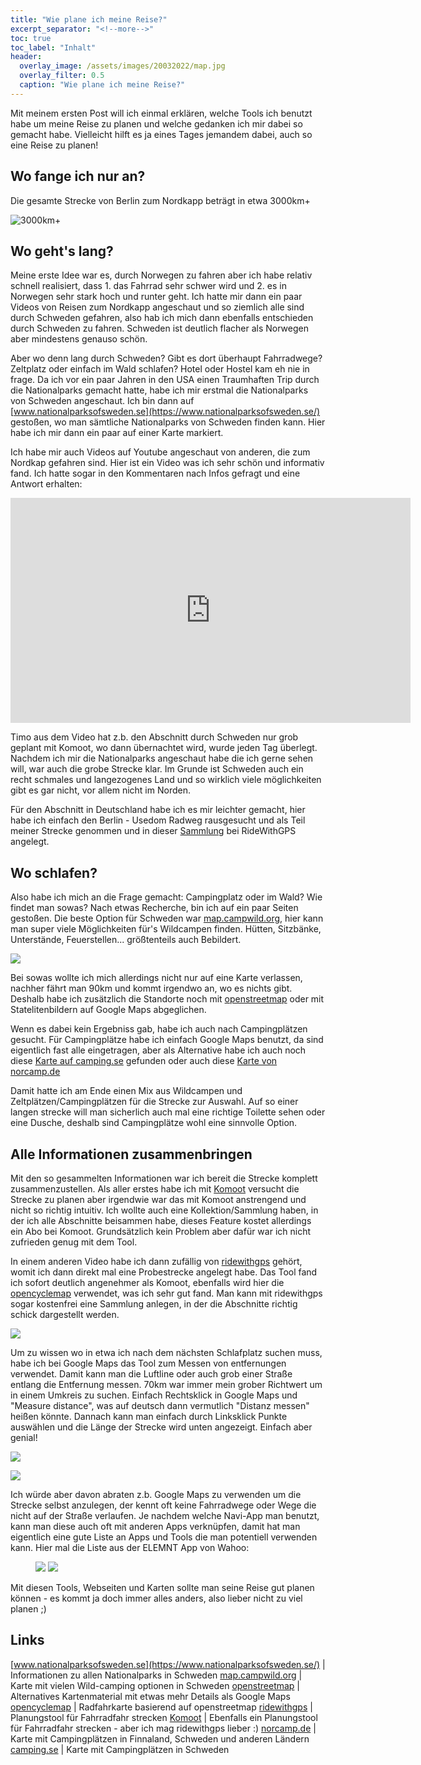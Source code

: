 ```yaml
---
title: "Wie plane ich meine Reise?"
excerpt_separator: "<!--more-->"
toc: true
toc_label: "Inhalt"
header:
  overlay_image: /assets/images/20032022/map.jpg
  overlay_filter: 0.5
  caption: "Wie plane ich meine Reise?"
---
```


Mit meinem ersten Post will ich einmal erklären, welche Tools ich benutzt habe um meine Reise zu planen und welche gedanken ich mir dabei so gemacht habe. 
Vielleicht hilft es ja eines Tages jemandem dabei, auch so eine Reise zu planen!

<!--more-->

## Wo fange ich nur an?

Die gesamte Strecke von Berlin zum Nordkapp beträgt in etwa 3000km+

![3000km+](../assets/images/20032022/full-length-maps.JPG)

## Wo geht's lang?

Meine erste Idee war es, durch Norwegen zu fahren aber ich habe relativ schnell realisiert, dass 1. das Fahrrad sehr schwer wird und 2. es in Norwegen sehr stark hoch und runter geht. Ich hatte mir dann ein paar Videos von Reisen zum Nordkapp angeschaut und so ziemlich alle sind durch Schweden gefahren, also hab ich mich dann ebenfalls entschieden durch Schweden zu fahren. Schweden ist deutlich flacher als Norwegen aber mindestens genauso schön.

Aber wo denn lang durch Schweden? Gibt es dort überhaupt Fahrradwege? Zeltplatz oder einfach im Wald schlafen? Hotel oder Hostel kam eh nie in frage.
Da ich vor ein paar Jahren in den USA einen Traumhaften Trip durch die Nationalparks gemacht hatte, habe ich mir erstmal die Nationalparks von Schweden angeschaut. 
Ich bin dann auf [www.nationalparksofsweden.se](https://www.nationalparksofsweden.se/) gestoßen, wo man sämtliche Nationalparks von Schweden finden kann. Hier habe ich mir dann ein paar auf einer Karte markiert.

Ich habe mir auch Videos auf Youtube angeschaut von anderen, die zum Nordkap gefahren sind. Hier ist ein Video was ich sehr schön und informativ fand. Ich hatte sogar in den Kommentaren nach Infos gefragt und eine Antwort erhalten:
<iframe width="640" height="360" src="https://www.youtube-nocookie.com/embed/jhoJx2FLllg?controls=0&amp;showinfo=0" frameborder="0" allowfullscreen></iframe>

Timo aus dem Video hat z.b. den Abschnitt durch Schweden nur grob geplant mit Komoot, wo dann übernachtet wird, wurde jeden Tag überlegt. 
Nachdem ich mir die Nationalparks angeschaut habe die ich gerne sehen will, war auch die grobe Strecke klar. Im Grunde ist Schweden auch ein recht schmales und langezogenes Land und so wirklich viele möglichkeiten gibt es gar nicht, vor allem nicht im Norden. 

Für den Abschnitt in Deutschland habe ich es mir leichter gemacht, hier habe ich einfach den Berlin - Usedom Radweg rausgesucht und als Teil meiner Strecke genommen und in dieser [Sammlung](https://ridewithgps.com/collections/41811?privacy_code=B80mCsT3rHb7SHLb) bei RideWithGPS angelegt. 

## Wo schlafen? 

Also habe ich mich an die Frage gemacht: Campingplatz oder im Wald? Wie findet man sowas? 
Nach etwas Recherche, bin ich auf ein paar Seiten gestoßen. Die beste Option für Schweden war [map.campwild.org](https://map.campwild.org/), hier kann man super viele Möglichkeiten für's Wildcampen finden. Hütten, Sitzbänke, Unterstände, Feuerstellen... größtenteils auch Bebildert. 

![](../assets/images/20032022/wildcamping-map.jpg)

Bei sowas wollte ich mich allerdings nicht nur auf eine Karte verlassen, nachher fährt man 90km und kommt irgendwo an, wo es nichts gibt. Deshalb habe ich zusätzlich die Standorte noch mit [openstreetmap](https://www.openstreetmap.org/) oder mit Statelitenbildern auf Google Maps abgeglichen. 

Wenn es dabei kein Ergebniss gab, habe ich auch nach Campingplätzen gesucht. Für Campingplätze habe ich einfach Google Maps benutzt, da sind eigentlich fast alle eingetragen, aber als Alternative habe ich auch noch diese [Karte auf camping.se](https://www.camping.se/de/Campingse-Camping-Schweden/Nach-allen-Campingplatzen-auf-campingse-suchen/?map=1&site=18&order=Name) gefunden oder auch diese [Karte von norcamp.de](https://www.norcamp.de/de/camping.karte.0.html)

Damit hatte ich am Ende einen Mix aus Wildcampen und Zeltplätzen/Campingplätzen für die Strecke zur Auswahl. Auf so einer langen strecke will man sicherlich auch mal eine richtige Toilette sehen oder eine Dusche, deshalb sind Campingplätze wohl eine sinnvolle Option.

## Alle Informationen zusammenbringen 

Mit den so gesammelten Informationen war ich bereit die Strecke komplett zusammenzustellen. Als aller erstes habe ich mit [Komoot](https://www.komoot.de/) versucht die Strecke zu planen aber irgendwie war das mit Komoot anstrengend und nicht so richtig intuitiv. Ich wollte auch eine Kollektion/Sammlung haben, in der ich alle Abschnitte beisammen habe, dieses Feature kostet allerdings ein Abo bei Komoot. Grundsätzlich kein Problem aber dafür war ich nicht zufrieden genug mit dem Tool.

In einem anderen Video habe ich dann zufällig von [ridewithgps](https://ridewithgps.com/) gehört, womit ich dann direkt mal eine Probestrecke angelegt habe. Das Tool fand ich sofort deutlich angenehmer als Komoot, ebenfalls wird hier die [opencyclemap](https://www.opencyclemap.org/) verwendet, was ich sehr gut fand. Man kann mit ridewithgps sogar kostenfrei eine Sammlung anlegen, in der die Abschnitte richtig schick dargestellt werden.

![](../assets/images/20032022/map.jpg)

Um zu wissen wo in etwa ich nach dem nächsten Schlafplatz suchen muss, habe ich bei Google Maps das Tool zum Messen von entfernungen verwendet. Damit kann man die Luftline oder auch grob einer Straße entlang die Entfernung messen. 70km war immer mein grober Richtwert um in einem Umkreis zu suchen. Einfach Rechtsklick in Google Maps und "Measure distance", was auf deutsch dann vermutlich "Distanz messen" heißen könnte. Dannach kann man einfach durch Linksklick Punkte auswählen und die Länge der Strecke wird unten angezeigt. Einfach aber genial!

![](../assets/images/20032022/distance-feature.jpg) 

![](../assets/images/20032022/distance-feature2.jpg)

Ich würde aber davon abraten z.b. Google Maps zu verwenden um die Strecke selbst anzulegen, der kennt oft keine Fahrradwege oder Wege die nicht auf der Straße verlaufen. Je nachdem welche Navi-App man benutzt, kann man diese auch oft mit anderen Apps verknüpfen, damit hat man eigentlich eine gute Liste an Apps und Tools die man potentiell verwenden kann. Hier mal die Liste aus der ELEMNT App von Wahoo:

<figure class="half">
	<img src="../assets/images/20032022/app001.png">
	<img src="../assets/images/20032022/app002.png">
</figure>

Mit diesen Tools, Webseiten und Karten sollte man seine Reise gut planen können - es kommt ja doch immer alles anders, also lieber nicht zu viel planen ;)

## Links

[www.nationalparksofsweden.se](https://www.nationalparksofsweden.se/) | Informationen zu allen Nationalparks in Schweden
[map.campwild.org](https://map.campwild.org/) | Karte mit vielen Wild-camping optionen in Schweden
[openstreetmap](https://www.openstreetmap.org/) | Alternatives Kartenmaterial mit etwas mehr Details als Google Maps
[opencyclemap](https://www.opencyclemap.org/) | Radfahrkarte basierend auf openstreetmap
[ridewithgps](https://ridewithgps.com/) | Planungstool für Fahrradfahr strecken 
[Komoot](https://www.komoot.de/) | Ebenfalls ein Planungstool für Fahrradfahr strecken - aber ich mag ridewithgps lieber :) 
[norcamp.de](https://www.norcamp.de/de/camping.karte.0.html) | Karte mit Campingplätzen in Finnaland, Schweden und anderen Ländern
[camping.se](https://www.camping.se/de/Campingse-Camping-Schweden/Nach-allen-Campingplatzen-auf-campingse-suchen/?map=1&site=18&order=Name) | Karte mit Campingplätzen in Schweden